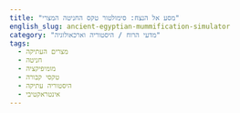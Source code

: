 ```yaml
---
title: "מסע אל הנצח: סימולטור טקס החניטה המצרי"
english_slug: ancient-egyptian-mummification-simulator
category: "מדעי הרוח / היסטוריה וארכאולוגיה"
tags:
  - מצרים העתיקה
  - חניטה
  - מומיפיקציה
  - טקסי קבורה
  - היסטוריה עתיקה
  - אינטראקטיבי
---
```

<!DOCTYPE html>
<html lang="he">
<head>
    <meta charset="UTF-8">
    <meta name="viewport" content="width=device-width, initial-scale=1.0">
    <title>מסע אל הנצח: סימולטור טקס החניטה המצרי</title>
    <link href="https://fonts.googleapis.com/css2?family=Ariel&display=swap" rel="stylesheet"> <!-- Using a common Hebrew font -->
    <style>
        :root {
            --egyptian-sand: #e0c9a7;
            --egyptian-gold: #b8860b; /* DarkGoldenRod */
            --egyptian-terracotta: #c06c4a;
            --egyptian-blue: #4a6a8f;
            --egyptian-dark: #3a2b1a;
            --egyptian-light: #fcf8f3;
        }

        body {
            font-family: 'Ariel', sans-serif;
            line-height: 1.8;
            margin: 0;
            padding: 0;
            background: linear-gradient(to bottom, var(--egyptian-light), var(--egyptian-sand));
            color: var(--egyptian-dark);
            direction: rtl;
            text-align: right;
            min-height: 100vh;
            padding-bottom: 40px; /* Space for button/explanation */
        }

        .container {
            max-width: 900px;
            margin: 30px auto;
            background: var(--egyptian-light);
            padding: 30px 40px;
            border-radius: 12px;
            box-shadow: 0 8px 15px rgba(0, 0, 0, 0.2);
            border: 2px solid var(--egyptian-gold);
        }

        h1, h2 {
            color: var(--egyptian-terracotta);
            text-align: center;
            font-weight: bold;
            margin-bottom: 20px;
        }

        p {
            margin-bottom: 15px;
            line-height: 1.7;
        }

        .simulator-area {
            display: flex;
            flex-direction: column;
            align-items: center;
            margin-top: 30px;
            padding: 30px;
            border-radius: 10px;
            background-color: rgba(255, 255, 255, 0.7); /* Semi-transparent white */
            box-shadow: inset 0 0 10px rgba(0, 0, 0, 0.1);
            position: relative; /* Needed for absolute positioning of body and targets */
        }

        .instruction, .step-explanation {
            margin-bottom: 20px;
            padding: 15px;
            border: 2px dashed var(--egyptian-blue);
            border-radius: 8px;
            min-height: 40px;
            text-align: center;
            font-size: 1.1em;
            font-weight: bold;
            color: var(--egyptian-dark);
            background-color: rgba(255, 255, 255, 0.9);
            width: 90%;
            max-width: 600px;
        }

        .step-explanation {
            background-color: rgba(144, 238, 144, 0.5); /* Light green semi-transparent */
            border-color: var(--egyptian-gold);
            color: var(--egyptian-dark);
            display: none;
            transition: opacity 0.5s ease-in-out;
            opacity: 0;
        }
        .step-explanation.visible {
             opacity: 1;
        }
         .error-message {
            background-color: rgba(255, 99, 71, 0.5); /* Tomato semi-transparent */
            border-color: red;
            color: var(--egyptian-dark);
         }


        .body-illustration-container {
            position: relative;
            width: 250px; /* Slightly larger */
            height: 500px; /* Slightly larger */
            margin-bottom: 30px;
            background-color: rgba(255, 255, 255, 0.3);
            border-radius: 10px;
        }

        .body-illustration {
            position: absolute;
            top: 0;
            left: 0;
            width: 100%;
            height: 100%;
            background-image: url('https://cdn.jsdelivr.net/gh/google/material-design-icons@master/png/social/person_outline/2x_web/ic_person_outline_black_48dp.png'); /* A simple person outline icon as placeholder */
             background-size: contain;
            background-repeat: no-repeat;
            background-position: center;
             transition: background-image 0.5s ease-in-out;
        }

        /* Visual Overlays for Body Illustration */
        .body-illustration::before, .body-illustration::after {
             content: '';
             position: absolute;
             top: 0;
             left: 0;
             width: 100%;
             height: 100%;
             background-size: contain;
             background-repeat: no-repeat;
             background-position: center;
             opacity: 0;
             transition: opacity 0.5s ease-in-out;
        }

        .body-illustration.cut-made::before {
            content: ''; /* Or a specific cut mark image */
            background-image: url('data:image/svg+xml;utf8,<svg xmlns="http://www.w3.org/2000/svg" viewBox="0 0 100 100"><line x1="75" y1="45" x2="85" y2="55" stroke="red" stroke-width="3"/></svg>'); /* Simple red line */
            opacity: 1;
        }

        .body-illustration.natron-applied {
            background-image: url('https://cdn.jsdelivr.net/gh/google/material-design-icons@master/png/social/person_outline/2x_web/ic_person_outline_black_48dp.png'), url('data:image/svg+xml;utf8,<svg xmlns="http://www.w3.org/2000/svg" viewBox="0 0 100 100"><rect x="0" y="0" width="100" height="100" fill="%23e0c9a7" opacity="0.7"/></svg>'); /* Base + Natron overlay */
             background-size: contain, cover;
             background-repeat: no-repeat, no-repeat;
             background-position: center, center;
        }

         .body-illustration.oiled {
            background-image: url('https://cdn.jsdelivr.net/gh/google/material-design-icons@master/png/social/person_outline/2x_web/ic_person_outline_black_48dp.png'), url('data:image/svg+xml;utf8,<svg xmlns="http://www.w3.org/2000/svg" viewBox="0 0 100 100"><rect x="0" y="0" width="100" height="100" fill="%23b8860b" opacity="0.3"/></svg>'); /* Base + Oil sheen overlay */
             background-size: contain, cover;
             background-repeat: no-repeat, no-repeat;
             background-position: center, center;
        }

        .body-illustration.bandages-start {
             background-image: url('https://cdn.jsdelivr.net/gh/google/material-design-icons@master/png/social/person_outline/2x_web/ic_person_outline_black_48dp.png'), url('data:image/svg+xml;utf8,<svg xmlns="http://www.w3.org/2000/svg" viewBox="0 0 100 100"><rect x="0" y="0" width="100" height="100" fill="%23fcf8f3" opacity="0.8"/></svg>'); /* Base + light bandage */
             background-size: contain, cover;
             background-repeat: no-repeat, no-repeat;
             background-position: center, center;
        }
         .body-illustration.bandages-complete {
             background-image: url('https://cdn.jsdelivr.net/gh/google/material-design-icons@master/png/social/person_outline/2x_web/ic_person_outline_black_48dp.png'), url('data:image/svg+xml;utf8,<svg xmlns="http://www.w3.org/2000/svg" viewBox="0 0 100 100"><rect x="0" y="0" width="100" height="100" fill="%23fcf8f3" opacity="0.95"/></svg>'); /* Base + dense bandage */
             background-size: contain, cover;
             background-repeat: no-repeat, no-repeat;
             background-position: center, center;
        }
        /* Add more classes for specific steps like amulets visible under bandages */


        .tool, .material, .amulet {
            width: 60px; /* Slightly larger */
            height: 60px;
            margin: 8px;
            cursor: grab;
            border: 2px solid var(--egyptian-terracotta);
            border-radius: 8px;
            display: flex;
            flex-direction: column; /* Stack icon and text */
            justify-content: center;
            align-items: center;
            background-color: var(--egyptian-light);
            font-size: 11px; /* Adjust font size */
            text-align: center;
            user-select: none;
            transition: transform 0.2s ease, opacity 0.2s ease, box-shadow 0.2s ease;
            box-shadow: 2px 2px 5px rgba(0, 0, 0, 0.1);
            position: relative; /* Needed for icons */
        }

        .tool img, .material img, .amulet img {
            width: 30px; /* Icon size */
            height: 30px;
            margin-bottom: 3px; /* Space between icon and text */
        }

        .tools-materials {
            display: flex;
            flex-wrap: wrap;
            justify-content: center;
            margin-bottom: 30px;
            min-height: 80px; /* Ensure space even when empty */
        }

        .target-area {
            position: absolute;
            border: 3px dashed var(--egyptian-blue);
            background-color: rgba(74, 106, 143, 0.2); /* Egyptian blue semi-transparent */
            z-index: 10; /* Above body illustration */
            opacity: 0;
            transition: opacity 0.4s ease, border-color 0.4s ease, background-color 0.4s ease;
            pointer-events: none; /* Don't block clicks when not highlighted */
            border-radius: 8px;
        }

        .target-area.highlight {
            opacity: 1;
            pointer-events: auto; /* Enable clicks/drops when highlighted */
        }
        .target-area.active {
            border-color: var(--egyptian-gold);
            background-color: rgba(184, 134, 11, 0.3); /* Gold semi-transparent */
        }

        /* Specific target areas - adjust positions based on body image */
        /* These positions are relative to the .body-illustration-container */
        #target-brain { top: 8%; left: 25%; width: 50%; height: 10%; }
        #target-side { top: 40%; left: 70%; width: 20%; height: 15%; }
        #target-organs { top: 65%; left: 20%; width: 60%; height: 15%; } /* Area representing Canopic jars location */
        #target-body { top: 20%; left: 15%; width: 70%; height: 60%; } /* General body area for natron/oils/bandages */
        #target-amulets { top: 50%; left: 30%; width: 40%; height: 20%; } /* Area under bandages */


        button {
            display: block;
            margin: 30px auto;
            padding: 12px 25px;
            background-color: var(--egyptian-terracotta);
            color: var(--egyptian-light);
            border: none;
            border-radius: 6px;
            cursor: pointer;
            font-size: 1em;
            transition: background-color 0.3s ease, transform 0.1s ease;
            box-shadow: 0 4px 8px rgba(0, 0, 0, 0.1);
        }
        button:hover {
            background-color: var(--egyptian-dark);
        }
         button:active {
            transform: scale(0.98);
        }

        .explanation {
            margin-top: 40px;
            padding: 30px;
            border: 2px solid var(--egyptian-blue);
            border-radius: 10px;
            background-color: var(--egyptian-light);
            box-shadow: 0 4px 10px rgba(0, 0, 0, 0.1);
            display: none;
            transition: opacity 0.5s ease-in-out;
        }
         .explanation.visible {
            opacity: 1;
         }

        .explanation h3 {
             color: var(--egyptian-gold);
             margin-top: 20px;
             margin-bottom: 10px;
             font-weight: bold;
        }
        .explanation ul {
            list-style: disc inside;
            padding-right: 20px;
        }
        .explanation li {
            margin-bottom: 10px;
            line-height: 1.6;
        }

         /* Visual feedback for drag/drop */
        .tool.dragging, .material.dragging, .amulet.dragging {
            opacity: 0.8;
            transform: scale(1.1);
            box-shadow: 5px 5px 10px rgba(0, 0, 0, 0.2);
            cursor: grabbing;
        }

        .item-used {
            opacity: 0.4;
            cursor: default;
            transform: scale(0.9);
            pointer-events: none; /* Prevent dragging after use */
        }

         .final-mummy {
            width: 250px;
            height: 500px;
            background-image: url('https://via.placeholder.com/250x500?text=מומיה+מוכנה'); /* Placeholder for final mummy */
            background-size: contain;
            background-repeat: no-repeat;
            background-position: center;
            margin-bottom: 30px;
            transition: opacity 1s ease-in-out;
            opacity: 0; /* Start hidden */
         }
         .final-mummy.visible {
            opacity: 1;
         }

    </style>
</head>
<body>
    <div class="container">
        <h1>מסע אל הנצח: סימולטור טקס החניטה המצרי</h1>
        <p>הצטרפו אלינו למסע בזמן אל מצרים העתיקה, וגלו את סודות אחד הטקסים המסתוריים והחשובים ביותר: החניטה. תהליך זה, שנועד להבטיח חיי נצח לנפטר, דרש מיומנות, ידע עמוק ושימוש בחומרים מיוחדים. כעת, בתור חונטים מצריים מיומנים, תוכלו לבצע את השלבים הקריטיים בעצמכם.</p>
        <p>עקבו אחר ההוראות, בחרו את הכלי או החומר הנכון, וגררו אותו לאזור המתאים על הגופה כדי להשלים את הטקס הקדוש.</p>

        <div class="simulator-area" id="simulator-area">
            <div class="instruction">הטקס מתחיל... עקוב אחר ההוראות.</div>

            <div class="body-illustration-container">
                 <div class="body-illustration" id="body-illustration">
                    <!-- Target areas are absolutely positioned relative to this container -->
                    <div class="target-area" id="target-brain" data-target="brain"></div>
                    <div class="target-area" id="target-side" data-target="side"></div>
                    <div class="target-area" id="target-organs" data-target="organs"></div>
                    <div class="target-area" id="target-body" data-target="body"></div>
                    <div class="target-area" id="target-amulets" data-target="amulets"></div>
                 </div>
            </div>

             <div class="step-explanation"></div>

            <div class="tools-materials">
                <!-- Tools and Materials - Use icons or better visuals -->
                <div class="tool" data-item="hook" draggable="true"><img src="https://cdn.jsdelivr.net/gh/google/material-design-icons@master/png/hardware/memory/2x_web/ic_memory_black_48dp.png" alt="וו"> וו (מוח)</div>
                <div class="tool" data-item="knife" draggable="true"><img src="https://cdn.jsdelivr.net/gh/google/material-design-icons@master/png/editor/cut/2x_web/ic_cut_black_48dp.png" alt="סכין"> סכין (איברים)</div>
                 <div class="material" data-item="organs" draggable="true"><img src="https://cdn.jsdelivr.net/gh/google/material-design-icons@master/png/social/sentiment_dissatisfied/2x_web/ic_sentiment_dissatisfied_black_48dp.png" alt="איברים"> איברים פנימיים</div> <!-- Representing the removed organs -->
                <div class="material" data-item="natron" draggable="true"><img src="https://cdn.jsdelivr.net/gh/google/material-design-icons@master/png/file/folder_special/2x_web/ic_folder_special_black_48dp.png" alt="נטרון"> נטרון</div>
                <div class="material" data-item="oils-resins" draggable="true"><img src="https://cdn.jsdelivr.net/gh/google/material-design-icons@master/png/image/grain/2x_web/ic_grain_black_48dp.png" alt="שמנים"> שמנים ושרפים</div>
                <div class="material" data-item="bandages" draggable="true"><img src="https://cdn.jsdelivr.net/gh/google/material-design-icons@master/png/action/lock/2x_web/ic_lock_black_48dp.png" alt="בנדאז'ים"> בנדאז'ים</div> <!-- Lock icon symbolic of sealing -->
                <div class="amulet" data-item="heart-scarab" draggable="true"><img src="https://cdn.jsdelivr.net/gh/google/material-design-icons@master/png/action/favorite/2x_web/ic_favorite_black_48dp.png" alt="קמע לב"> קמע לב</div>
                 <div class="amulet" data-item="amulet-protection" draggable="true"><img src="https://cdn.jsdelivr.net/gh/google/material-design-icons@master/png/action/verified_user/2x_web/ic_verified_user_black_48dp.png" alt="קמע הגנה"> קמעות הגנה</div>
                 <!-- Add more amulets as needed -->
            </div>
             <!-- Final mummy visual - initially hidden -->
            <div class="final-mummy" id="final-mummy"></div>
        </div>

        <button id="toggle-explanation">הצג הסבר מורחב על החניטה</button>

        <div class="explanation" id="full-explanation">
            <h2>על טקס החניטה במצרים העתיקה: מסע אל הנצח</h2>
            <p>החניטה לא הייתה סתם שימור גופה, אלא טקס דתי מורכב וחיוני להבטחת חיי הנצח. המצרים האמינו שה-Ka (כוח החיים) וה-Ba (האישיות/נשמה) זקוקים לגוף פיזי שלם כדי לשוב אליו ולהתקיים בעולם הבא. תהליך זה, שנמשך כ-70 יום, דרש מיומנות רבה מצד הכוהנים והחונטים.</p>
            <h3>השלבים המרכזיים במסע:</h3>
            <ul>
                <li>**טיהור ראשוני:** הגופה נוקתה בקפידה במים קדושים מהנילוס וביינות תמרים, כהכנה לטקס.</li>
                <li>**הוצאת המוח:** באמצעות וו ארוך ודק, המוח הוצא דרך הנחיריים. המצרים לא ייחסו למוח חשיבות רבה כמו ללב.</li>
                <li>**הוצאת איברים פנימיים:** חתך יזום נעשה בצד שמאל של הבטן. הריאות, הקיבה, המעיים והכבד הוצאו, נוקו, יובשו בנטרון והונחו בצנצנות קנופיות - כל אחת תחת הגנתו של אחד מבני הורוס. הלב, שנחשב למרכז האינטליגנציה והרגשות, הושאר במקומו.</li>
                <li>**ייבוש הגופה:** הגופה כוסתה ומולאה באלפי קילוגרמים של מלח נטרון (תערובת טבעית של סודה לשתייה ומלח). הנטרון ספג את כל הנוזלים, תהליך שלקח כ-40 יום ומנע ריקבון.</li>
                <li>**שטיפה ומילוי:** לאחר הייבוש, הנטרון הוצא. הגופה נשטפה שוב, ולעתים מולאה בחומרים כמו פשתן, נסורת או בוץ כדי לשמור על צורתה.</li>
                <li>**שימון ובישום:** הגופה נמשחה בשמנים ארומטיים ושרפים (כמו שרף ארז) - גם לשימור, גם לריח טוב וגם כדי לרכך את העור לפני העטיפה.</li>
                <li>**העטיפה הקדושה:** זה היה שלב ארוך ומורכב. הגופה עוטפה באלפי מטרים של רצועות פשתן, שכבה אחר שכבה. כל שכבה נמשחה בשרפים. בין השכבות הונחו קמעות קדושים.</li>
                <li>**הנחת קמעות:** קמעות רבים הונחו בין רצועות הפשתן, כל אחד עם תפקיד מגן או מסייע במסע לעולם הבא. קמע הלב (חיפושית גדולה) היה החשוב ביותר, והונח ישירות על הלב כדי להבטיח שהוא לא יעיד נגד הנפטר במשפט המתים. קמעות נפוצים נוספים כללו את עין הורוס להגנה, קשר איזיס לחיים, ועוד.</li>
                <li>**טקס פתיחת הפה:** טקס זה, שהתבצע על המומיה או על ארון הקבורה/מסכה, היה קריטי. הוא נועד "להחזיר" לנפטר את היכולת לאכול, לדבר, לראות ולשמוע בעולם הבא, ובכך להשלים את הפיכתו לישות נצחית.</li>
            </ul>
            <p>לאחר השלמת הטקס, המומיה הונחה בארון קבורה, לעתים קרובות בתוך סרקופג מפואר, מוכנה למסע המכריע לעולם הבא ולמשפט המתים.</p>
        </div>
    </div>

    <script>
        document.addEventListener('DOMContentLoaded', () => {
            const instructionDiv = document.querySelector('.instruction');
            const stepExplanationDiv = document.querySelector('.step-explanation');
            const toolsMaterialsArea = document.querySelector('.tools-materials');
            const bodyIllustration = document.getElementById('body-illustration');
            const targetAreas = document.querySelectorAll('.target-area');
            const toggleExplanationButton = document.getElementById('toggle-explanation');
            const fullExplanationDiv = document.getElementById('full-explanation');
             const finalMummyDiv = document.getElementById('final-mummy');
             const simulatorArea = document.getElementById('simulator-area');


            let currentStep = 0;
            const steps = [
                {
                    instruction: 'שלב 1: טיהור הגופה. דמיינו שהגופה טוהרה במי הנילוס ויינות תמרים.',
                    explanation: 'הטקס מתחיל בטיהור הגוף לקראת המסע הגדול.',
                    requiredItem: null,
                    targetArea: null,
                    visualChange: () => {
                        // No strong visual change, maybe a subtle glow or ripple effect if possible
                        // For now, just acknowledge the step
                    },
                    autoAdvance: true
                },
                {
                    instruction: 'שלב 2: הוצאת המוח. גרור את הוו אל אזור הראש/אף.',
                    explanation: 'המוח הוצא דרך הנחיריים, כיוון שלא נחשב חיוני לחיים שלאחר המוות.',
                    requiredItem: 'hook',
                    targetArea: 'brain',
                    visualChange: () => {
                         // Add a small visual cue for brain removal (difficult without complex SVG/canvas)
                         // Maybe change the body opacity slightly or add a specific small icon near the nose
                         // For simplicity, we'll rely on the explanation and target highlight
                    }
                },
                 {
                    instruction: 'שלב 3: פתיחת הגוף. גרור את הסכין לצד שמאל של הבטן כדי ליצור חתך.',
                    explanation: 'חתך יזום בצד שמאל אפשר גישה לאיברים הפנימיים.',
                    requiredItem: 'knife',
                    targetArea: 'side',
                    visualChange: () => {
                         bodyIllustration.classList.add('cut-made'); // Add a class to show the cut
                    }
                },
                 {
                    instruction: 'שלב 4: הנחת האיברים הפנימיים בצנצנות הקנופיות. גרור את "האיברים הפנימיים" לאזור המיועד לצנצנות.',
                    explanation: 'האיברים (למעט הלב) נוקו, יובשו והונחו בצנצנות קנופיות לשמירה.',
                    requiredItem: 'organs',
                    targetArea: 'organs',
                    visualChange: () => {
                        // Add a visual cue for canopic jars appearing (difficult without complex SVG/canvas)
                        // Maybe change the background of the target area permanently or add icons there
                    }
                },
                {
                    instruction: 'שלב 5: ייבוש הגופה. גרור את הנטרון על הגוף כולו.',
                    explanation: 'נטרון ספג את כל הלחות מהגופה, תהליך חיוני לשימור.',
                    requiredItem: 'natron',
                    targetArea: 'body',
                    visualChange: () => {
                         bodyIllustration.classList.add('natron-applied'); // Add class for natron visual
                    }
                },
                 {
                    instruction: 'שלב 6: ניקוי ומילוי. דמיינו שהנטרון הוסר והגופה מולאה מחדש.',
                    explanation: 'הגופה נוקתה מהנטרון ומולאה בחומרים לשמירת צורתה.',
                    requiredItem: null,
                    targetArea: null,
                     visualChange: () => {
                         bodyIllustration.classList.remove('natron-applied'); // Remove natron visual
                         // Maybe add a class for 'filled' state, but visually similar to base for now
                     },
                    autoAdvance: true
                },
                {
                    instruction: 'שלב 7: שימון ובישום. גרור את השמנים והשרפים על הגוף.',
                    explanation: 'שמנים ושרפים שימרו, בישמו וריככו את העור לקראת העטיפה.',
                    requiredItem: 'oils-resins',
                    targetArea: 'body',
                    visualChange: () => {
                         bodyIllustration.classList.add('oiled'); // Add class for oily sheen
                    }
                },
                {
                    instruction: 'שלב 8: תחילת העטיפה. גרור את הבנדאז\'ים על הגוף.',
                    explanation: 'אלפי מטרים של פשתן עוטפים את הגופה בקפידה.',
                    requiredItem: 'bandages',
                    targetArea: 'body',
                    visualChange: () => {
                         bodyIllustration.classList.remove('oiled'); // Remove oil visual
                         bodyIllustration.classList.add('bandages-start'); // Add initial bandage layer
                    }
                },
                 {
                    instruction: 'שלב 9: הנחת קמעות. גרור קמע לב (חיפושית) על אזור החזה.',
                    explanation: 'קמע הלב היה החשוב ביותר, נועד למנוע מהלב להעיד נגד הנפטר.',
                    requiredItem: 'heart-scarab',
                    targetArea: 'amulets',
                    visualChange: () => {
                         // Add a visual cue for the amulet under bandages (difficult)
                         // Maybe a subtle sparkle effect on the body illustration
                    }
                },
                 {
                    instruction: 'שלב 10: סיום העטיפה והנחת קמעות נוספים. גרור קמעות הגנה על הגוף.',
                    explanation: 'קמעות נוספים הונחו בין שכבות הפשתן להגנה וסיוע במסע.',
                    requiredItem: 'amulet-protection',
                    targetArea: 'body', // Can target the body again for general amulet placement
                    visualChange: () => {
                         bodyIllustration.classList.add('bandages-complete'); // Show more complete wrapping
                         // Maybe add visual cue for general amulets
                    }
                },
                 {
                    instruction: 'שלב 11: טקס פתיחת הפה. דמיינו שהטקס הקריטי הזה בוצע.',
                    explanation: 'טקס זה החזיר לנפטר את חושיו לצורך קיום בעולם הבא.',
                    requiredItem: null,
                    targetArea: null,
                     visualChange: () => {
                         // Add a final symbolic visual? Maybe a glow effect or transition
                     },
                    autoAdvance: true
                },
                 {
                    instruction: 'התהליך הושלם! המומיה מוכנה למסע אל הנצח.',
                    explanation: 'כל שלבי החניטה הושלמו בהצלחה. הנפטר מוכן כעת למשפט המתים ולחיים בעולם הבא.',
                    requiredItem: null,
                    targetArea: null,
                    visualChange: () => {
                         bodyIllustration.style.display = 'none'; // Hide the interactive body
                         finalMummyDiv.classList.add('visible'); // Show the final mummy image
                         toolsMaterialsArea.style.display = 'none'; // Hide tools
                         targetAreas.forEach(area => area.style.display = 'none'); // Hide targets
                    },
                    isLastStep: true
                }
            ];

            let draggedItem = null;
            let isProcessingStep = false; // Flag to prevent rapid drops

            function updateSimulator() {
                if (currentStep >= steps.length) {
                    endSimulation();
                    return;
                }

                const step = steps[currentStep];
                instructionDiv.textContent = step.instruction;
                hideExplanation(); // Hide previous explanation immediately

                // Hide all target areas
                targetAreas.forEach(area => {
                    area.classList.remove('highlight', 'active');
                    area.style.display = 'none';
                    area.style.pointerEvents = 'none'; // Ensure not interactive when hidden
                });

                 // Hide all tools/materials/amulets initially
                 document.querySelectorAll('.tool, .material, .amulet').forEach(item => {
                    item.style.display = 'none';
                    item.classList.remove('item-used'); // Reset used state
                    item.draggable = true; // Make draggable again if needed in a later step (though not in this flow)
                    item.style.opacity = 1; // Reset opacity
                    item.style.transform = 'scale(1)'; // Reset scale
                 });


                // Show only the relevant target area and item for the current step
                if (step.targetArea) {
                    const targetElement = document.getElementById(`target-${step.targetArea}`);
                    if (targetElement) {
                        targetElement.style.display = 'block'; // Show the target area container
                        // Use a timeout to allow display:block to apply before transition
                        setTimeout(() => {
                             targetElement.classList.add('highlight');
                             targetElement.style.pointerEvents = 'auto'; // Make interactive
                        }, 10);
                    }
                }

                if (step.requiredItem) {
                     const requiredItemElement = document.querySelector(`[data-item="${step.requiredItem}"]`);
                     if(requiredItemElement) {
                         requiredItemElement.style.display = 'flex'; // Show the required item
                         requiredItemElement.classList.remove('item-used'); // Ensure it's not marked as used
                         requiredItemElement.draggable = true;
                         requiredItemElement.style.opacity = 1;
                         requiredItemElement.style.transform = 'scale(1)';
                     }
                }

                // Handle auto-advance steps
                if (step.autoAdvance && !isProcessingStep) {
                    isProcessingStep = true; // Prevent re-triggering
                     setTimeout(() => {
                        showExplanation(step.explanation);
                         // Auto-advance after showing explanation for a brief moment
                         setTimeout(() => {
                             hideExplanation();
                             isProcessingStep = false; // Reset flag
                             advanceStep();
                         }, 3500); // Adjust time as needed for reading
                    }, 500); // Short delay before showing explanation
                } else if (!step.requiredItem && !step.autoAdvance && !step.isLastStep) {
                     // Step requires no item but is not auto-advance or last step - this shouldn't happen in this flow, but good to handle
                     console.warn("Step requires no item and is not auto-advance:", step);
                      setTimeout(advanceStep, 1000); // Auto-advance as nothing to do
                }
            }

            function showExplanation(text, isError = false) {
                stepExplanationDiv.textContent = text;
                stepExplanationDiv.classList.remove('error-message');
                if (isError) {
                     stepExplanationDiv.classList.add('error-message');
                }
                stepExplanationDiv.style.display = 'block';
                 setTimeout(() => { stepExplanationDiv.classList.add('visible'); }, 10); // Fade in
            }

             function hideExplanation() {
                 stepExplanationDiv.classList.remove('visible');
                 // Wait for fade out before hiding display
                 setTimeout(() => { stepExplanationDiv.style.display = 'none'; }, 500); // Match CSS transition duration
             }

            function advanceStep() {
                currentStep++;
                updateSimulator();
            }

            function endSimulation() {
                 instructionDiv.textContent = steps[steps.length - 1].instruction;
                 showExplanation(steps[steps.length - 1].explanation);
                 steps[steps.length - 1].visualChange(); // Apply final visual change
                 // Hide interactive elements
                 toolsMaterialsArea.style.display = 'none';
                 targetAreas.forEach(area => area.style.display = 'none');
                 bodyIllustration.style.display = 'none';
                 finalMummyDiv.classList.add('visible'); // Ensure final mummy is visible
                 // Optionally add a "Restart" button
                 // let restartButton = document.createElement('button');
                 // restartButton.textContent = 'התחל מחדש';
                 // restartButton.addEventListener('click', () => { location.reload(); });
                 // simulatorArea.appendChild(restartButton);
            }


            // Drag and Drop Logic
            toolsMaterialsArea.addEventListener('dragstart', (event) => {
                const itemElement = event.target.closest('.tool, .material, .amulet');
                if (itemElement && !itemElement.classList.contains('item-used')) {
                     const item = itemElement.dataset.item;
                     const step = steps[currentStep];
                     // Only allow dragging the correct item for the current step
                     if (step.requiredItem === item && !isProcessingStep) {
                        draggedItem = item;
                        event.dataTransfer.setData('text/plain', item);
                        itemElement.classList.add('dragging');
                        // Highlight the correct target area
                        if (step.targetArea) {
                            const targetElement = document.getElementById(`target-${step.targetArea}`);
                            if (targetElement) {
                                targetElement.classList.add('active'); // Visual feedback for active target
                            }
                        }
                     } else {
                         event.preventDefault(); // Prevent dragging the wrong item or if processing
                         if (!isProcessingStep) {
                              showExplanation('זה לא הכלי או החומר המתאים לשלב זה.', true);
                             setTimeout(hideExplanation, 2000);
                         }
                     }
                } else {
                     event.preventDefault(); // Prevent dragging used items
                }
            });

             toolsMaterialsArea.addEventListener('dragend', (event) => {
                 const itemElement = event.target.closest('.tool, .material, .amulet');
                 if (itemElement) {
                     itemElement.classList.remove('dragging');
                      // Remove active highlight from target areas
                     targetAreas.forEach(area => area.classList.remove('active'));
                     draggedItem = null; // Reset dragged item
                 }
            });

            targetAreas.forEach(area => {
                area.addEventListener('dragover', (event) => {
                    event.preventDefault(); // Necessary to allow dropping
                     const step = steps[currentStep];
                     // Only allow dragover on the correct target area and if the correct item is dragged
                     if (area.dataset.target === step.targetArea && draggedItem === step.requiredItem && !isProcessingStep) {
                         event.dataTransfer.dropEffect = 'move'; // Visual feedback
                         area.classList.add('active'); // Ensure target is active while item is over it
                     } else {
                          event.dataTransfer.dropEffect = 'none';
                          area.classList.remove('active');
                     }
                });

                 area.addEventListener('dragleave', (event) => {
                     // Remove active highlight when item leaves the target area
                     event.target.classList.remove('active');
                 });


                area.addEventListener('drop', (event) => {
                    event.preventDefault();
                    const droppedItem = event.dataTransfer.getData('text/plain');
                    const targetArea = event.target.dataset.target;
                    const step = steps[currentStep];

                    // Check if the dropped item and target area match the current step's requirements and not processing
                    if (step.requiredItem === droppedItem && step.targetArea === targetArea && !isProcessingStep) {
                        isProcessingStep = true; // Set flag
                        // Correct drop!
                        showExplanation(step.explanation);
                        step.visualChange(); // Apply visual change if defined

                        // Mark the used item
                        const usedItemElement = document.querySelector(`[data-item="${droppedItem}"]`);
                        if(usedItemElement) {
                           usedItemElement.classList.add('item-used');
                           usedItemElement.draggable = false;
                        }

                        // Hide the target area immediately or after transition
                        event.target.classList.remove('highlight', 'active'); // Remove highlights
                        // Use opacity transition then hide display
                        event.target.style.opacity = 0;
                        setTimeout(() => { event.target.style.display = 'none'; event.target.style.opacity = 1; }, 500); // Hide after transition


                        // Advance to the next step after explanation is shown
                        setTimeout(() => {
                            hideExplanation();
                            isProcessingStep = false; // Reset flag
                            advanceStep();
                        }, 4000); // Show explanation for 4 seconds

                    } else {
                        // Incorrect drop (This case should be mostly prevented by dragover/dragstart checks, but good fallback)
                        console.log('Incorrect item or target on drop!');
                         if (!isProcessingStep) {
                             showExplanation('שגיאה: זה לא הצעד הנכון כעת או שהשתמשת בכלי הלא נכון.', true);
                             setTimeout(hideExplanation, 2000);
                         }
                    }
                     // Remove active highlight after drop attempt
                     targetAreas.forEach(area => area.classList.remove('active'));
                     draggedItem = null; // Reset dragged item
                });
            });


            // Toggle explanation button
            toggleExplanationButton.addEventListener('click', () => {
                const isHidden = fullExplanationDiv.style.display === 'none' || fullExplanationDiv.style.display === '';
                if (isHidden) {
                     fullExplanationDiv.style.display = 'block';
                     setTimeout(() => { fullExplanationDiv.classList.add('visible'); }, 10); // Fade in
                } else {
                     fullExplanationDiv.classList.remove('visible');
                     setTimeout(() => { fullExplanationDiv.style.display = 'none'; }, 500); // Fade out then hide
                }
                toggleExplanationButton.textContent = isHidden ? 'הסתר הסבר מורחב' : 'הצג הסבר מורחב על החניטה';
            });

            // Initialize the simulator
            updateSimulator();
        });
    </script>
</body>
</html>
```